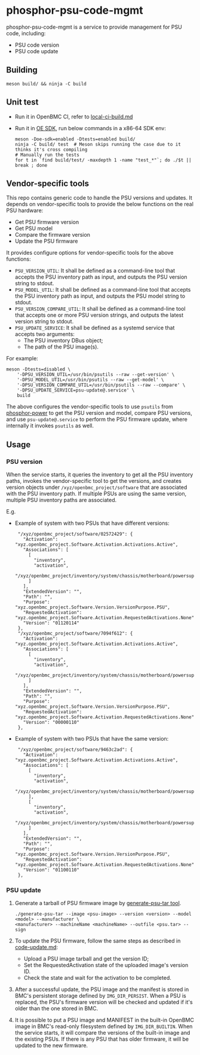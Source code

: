 # phosphor-psu-code-mgmt

phosphor-psu-code-mgmt is a service to provide management for PSU code,
including:

- PSU code version
- PSU code update

## Building

```text
meson build/ && ninja -C build
```

## Unit test

- Run it in OpenBMC CI, refer to [local-ci-build.md][1]
- Run it in [OE SDK][2], run below commands in a x86-64 SDK env:

  ```text
  meson -Doe-sdk=enabled -Dtests=enabled build/
  ninja -C build/ test  # Meson skips running the case due to it thinks it's cross compiling
  # Manually run the tests
  for t in `find build/test/ -maxdepth 1 -name "test_*"`; do ./$t || break ; done
  ```

## Vendor-specific tools

This repo contains generic code to handle the PSU versions and updates. It
depends on vendor-specific tools to provide the below functions on the real PSU
hardware:

- Get PSU firmware version
- Get PSU model
- Compare the firmware version
- Update the PSU firmware

It provides configure options for vendor-specific tools for the above functions:

- `PSU_VERSION_UTIL`: It shall be defined as a command-line tool that accepts
  the PSU inventory path as input, and outputs the PSU version string to stdout.
- `PSU_MODEL_UTIL`: It shall be defined as a command-line tool that accepts the
  PSU inventory path as input, and outputs the PSU model string to stdout.
- `PSU_VERSION_COMPARE_UTIL`: It shall be defined as a command-line tool that
  accepts one or more PSU version strings, and outputs the latest version string
  to stdout.
- `PSU_UPDATE_SERVICE`: It shall be defined as a systemd service that accepts
  two arguments:
  - The PSU inventory DBus object;
  - The path of the PSU image(s).

For example:

```text
meson -Dtests=disabled \
    '-DPSU_VERSION_UTIL=/usr/bin/psutils --raw --get-version' \
    '-DPSU_MODEL_UTIL=/usr/bin/psutils --raw --get-model' \
    '-DPSU_VERSION_COMPARE_UTIL=/usr/bin/psutils --raw --compare' \
    '-DPSU_UPDATE_SERVICE=psu-update@.service' \
    build
```

The above configures the vendor-specific tools to use `psutils` from
[phosphor-power][3] to get the PSU version and model, compare PSU versions, and
use `psu-update@.service` to perform the PSU firmware update, where internally
it invokes `psutils` as well.

## Usage

### PSU version

When the service starts, it queries the inventory to get all the PSU inventory
paths, invokes the vendor-specific tool to get the versions, and creates version
objects under `/xyz/openbmc_project/software` that are associated with the PSU
inventory path. If multiple PSUs are using the same version, multiple PSU
inventory paths are associated.

E.g.

- Example of system with two PSUs that have different versions:

  ```text
   "/xyz/openbmc_project/software/02572429": {
     "Activation": "xyz.openbmc_project.Software.Activation.Activations.Active",
     "Associations": [
       [
         "inventory",
         "activation",
         "/xyz/openbmc_project/inventory/system/chassis/motherboard/powersupply1"
       ]
     ],
     "ExtendedVersion": "",
     "Path": "",
     "Purpose": "xyz.openbmc_project.Software.Version.VersionPurpose.PSU",
     "RequestedActivation": "xyz.openbmc_project.Software.Activation.RequestedActivations.None",
     "Version": "01120114"
   },
   "/xyz/openbmc_project/software/7094f612": {
     "Activation": "xyz.openbmc_project.Software.Activation.Activations.Active",
     "Associations": [
       [
         "inventory",
         "activation",
         "/xyz/openbmc_project/inventory/system/chassis/motherboard/powersupply0"
       ]
     ],
     "ExtendedVersion": "",
     "Path": "",
     "Purpose": "xyz.openbmc_project.Software.Version.VersionPurpose.PSU",
     "RequestedActivation": "xyz.openbmc_project.Software.Activation.RequestedActivations.None",
     "Version": "00000110"
   },
  ```

- Example of system with two PSUs that have the same version:

  ```text
   "/xyz/openbmc_project/software/9463c2ad": {
     "Activation": "xyz.openbmc_project.Software.Activation.Activations.Active",
     "Associations": [
       [
         "inventory",
         "activation",
         "/xyz/openbmc_project/inventory/system/chassis/motherboard/powersupply0"
       ],
       [
         "inventory",
         "activation",
         "/xyz/openbmc_project/inventory/system/chassis/motherboard/powersupply1"
       ]
     ],
     "ExtendedVersion": "",
     "Path": "",
     "Purpose": "xyz.openbmc_project.Software.Version.VersionPurpose.PSU",
     "RequestedActivation": "xyz.openbmc_project.Software.Activation.RequestedActivations.None",
     "Version": "01100110"
   },
  ```

### PSU update

1. Generate a tarball of PSU firmware image by [generate-psu-tar tool][4].

   ```text
   ./generate-psu-tar --image <psu-image> --version <version> --model <model> --manufacturer \
   <manufacturer> --machineName <machineName> --outfile <psu.tar> --sign
   ```

2. To update the PSU firmware, follow the same steps as described in
   [code-update.md][5]:
   - Upload a PSU image tarball and get the version ID;
   - Set the RequestedActivation state of the uploaded image's version ID.
   - Check the state and wait for the activation to be completed.
3. After a successful update, the PSU image and the manifest is stored in BMC's
   persistent storage defined by `IMG_DIR_PERSIST`. When a PSU is replaced, the
   PSU's firmware version will be checked and updated if it's older than the one
   stored in BMC.
4. It is possible to put a PSU image and MANIFEST in the built-in OpenBMC image
   in BMC's read-only filesystem defined by `IMG_DIR_BUILTIN`. When the service
   starts, it will compare the versions of the built-in image and the existing
   PSUs. If there is any PSU that has older firmware, it will be updated to the
   new firmware.

[1]: https://github.com/openbmc/docs/blob/master/testing/local-ci-build.md
[2]:
  https://github.com/openbmc/docs/blob/master/cheatsheet.md#building-the-openbmc-sdk
[3]: https://github.com/openbmc/phosphor-power/tree/master/tools/power-utils
[4]:
  https://github.com/openbmc/phosphor-psu-code-mgmt/blob/master/tools/generate-psu-tar
[5]:
  https://github.com/openbmc/docs/blob/master/architecture/code-update/code-update.md

